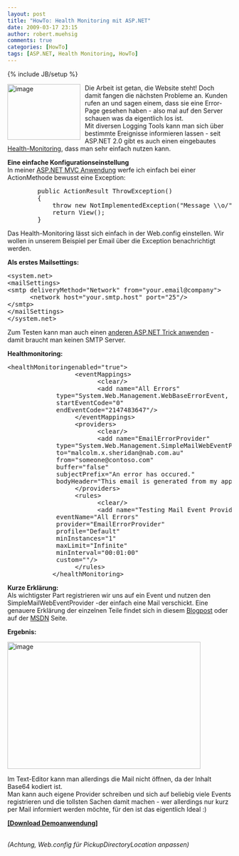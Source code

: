 ```yaml
---
layout: post
title: "HowTo: Health Monitoring mit ASP.NET"
date: 2009-03-17 23:15
author: robert.muehsig
comments: true
categories: [HowTo]
tags: [ASP.NET, Health Monitoring, HowTo]
---
```

{% include JB/setup %}
<p><a href="{{BASE_PATH}}/assets/wp-images/image677.png"><img style="border-right: 0px; border-top: 0px; margin: 0px 10px 0px 0px; border-left: 0px; border-bottom: 0px" height="125" alt="image" src="{{BASE_PATH}}/assets/wp-images/image-thumb655.png" width="164" align="left" border="0" /></a>Die Arbeit ist getan, die Website steht! Doch damit fangen die n&#228;chsten Probleme an. Kunden rufen an und sagen einem, dass sie eine Error-Page gesehen haben - also mal auf den Server schauen was da eigentlich los ist.    <br />Mit diversen Logging Tools kann man sich &#252;ber bestimmte Ereignisse informieren lassen - seit ASP.NET 2.0 gibt es auch einen eingebautes <a href="http://msdn.microsoft.com/en-us/library/2fwh2ss9.aspx">Health-Monitoring</a>, dass man sehr einfach nutzen kann. </p> 
<!--more-->
  <p><strong>Eine einfache Konfigurationseinstellung     <br /></strong>In meiner <a href="http://www.asp.net/mvc">ASP.NET MVC Anwendung</a> werfe ich einfach bei einer ActionMethode bewusst eine Exception:</p>  <p>   <div class="wlWriterSmartContent" id="scid:812469c5-0cb0-4c63-8c15-c81123a09de7:bef2c343-dba5-4bd5-bae1-e581fae9ef86" style="padding-right: 0px; display: inline; padding-left: 0px; float: none; padding-bottom: 0px; margin: 0px; padding-top: 0px"><pre name="code" class="c#">        public ActionResult ThrowException()
        {
            throw new NotImplementedException("Message \\o/");
            return View();
        }</pre></div>
</p>

<p>Das Health-Monitoring l&#228;sst sich einfach in der Web.config einstellen. Wir wollen in unserem Beispiel per Email &#252;ber die Exception benachrichtigt werden.</p>

<p><strong>Als erstes Mailsettings:</strong></p>

<div class="wlWriterSmartContent" id="scid:812469c5-0cb0-4c63-8c15-c81123a09de7:157670ae-5b04-4e2e-b9c9-b8c653317331" style="padding-right: 0px; display: inline; padding-left: 0px; float: none; padding-bottom: 0px; margin: 0px; padding-top: 0px"><pre name="code" class="c#">&lt;system.net&gt;
&lt;mailSettings&gt;
&lt;smtp deliveryMethod="Network" from="your.email@company"&gt;
      &lt;network host="your.smtp.host" port="25"/&gt;
&lt;/smtp&gt;
&lt;/mailSettings&gt;
&lt;/system.net&gt;</pre></div>

<p>Zum Testen kann man auch einen <a href="http://code-inside.de/blog/2009/03/16/howto-senden-von-emails-testen-ohne-mailserver/">anderen ASP.NET Trick anwenden</a> - damit braucht man keinen SMTP Server.</p>

<p><strong>Healthmonitoring:</strong></p>

<div class="wlWriterSmartContent" id="scid:812469c5-0cb0-4c63-8c15-c81123a09de7:821dc70f-fad3-44a6-8344-d42a8fb368f3" style="padding-right: 0px; display: inline; padding-left: 0px; float: none; padding-bottom: 0px; margin: 0px; padding-top: 0px"><pre name="code" class="c#">&lt;healthMonitoringenabled="true"&gt;
                  &lt;eventMappings&gt;
                        &lt;clear/&gt;
                        &lt;add name="All Errors"
             type="System.Web.Management.WebBaseErrorEvent, System.Web,Version=2.0.0.0,Culture=neutral,PublicKeyToken=b03f5f7f11d50a3a"
             startEventCode="0"
             endEventCode="2147483647"/&gt;       
                  &lt;/eventMappings&gt;
                  &lt;providers&gt;
                        &lt;clear/&gt;
                        &lt;add name="EmailErrorProvider"
             type="System.Web.Management.SimpleMailWebEventProvider"
             to="malcolm.x.sheridan@nab.com.au"
             from="someone@contoso.com"
             buffer="false"
             subjectPrefix="An error has occured."
             bodyHeader="This email is generated from my application." /&gt;
                  &lt;/providers&gt;
                  &lt;rules&gt;
                        &lt;clear/&gt;                     
                        &lt;add name="Testing Mail Event Providers"
             eventName="All Errors"
             provider="EmailErrorProvider"
             profile="Default"
             minInstances="1"
             maxLimit="Infinite"
             minInterval="00:01:00"
             custom=""/&gt;       
                  &lt;/rules&gt;
            &lt;/healthMonitoring&gt; </pre></div>

<p><strong>Kurze Erkl&#228;rung:
    <br /></strong>Als wichtigster Part registrieren wir uns auf ein Event und nutzen den SimpleMailWebEventProvider -der einfach eine Mail verschickt. Eine genauere Erkl&#228;rung der einzelnen Teile findet sich in diesem <a href="http://blog.andreloker.de/post/2009/03/12/Re-Health-Monitoring-in-ASPNET-35.aspx">Blogpost</a> oder auf der <a href="http://msdn.microsoft.com/en-us/library/2fwh2ss9.aspx">MSDN</a> Seite.</p>

<p><strong>Ergebnis:</strong></p>

<p><a href="{{BASE_PATH}}/assets/wp-images/image678.png"><img style="border-right: 0px; border-top: 0px; border-left: 0px; border-bottom: 0px" height="285" alt="image" src="{{BASE_PATH}}/assets/wp-images/image-thumb656.png" width="434" border="0" /></a> </p>

<p>Im Text-Editor kann man allerdings die Mail nicht &#246;ffnen, da der Inhalt Base64 kodiert ist.
  <br />Man kann auch eigene Provider schreiben und sich auf beliebig viele Events registrieren und die tollsten Sachen damit machen - wer allerdings nur kurz per Mail informiert werden m&#246;chte, f&#252;r den ist das eigentlich Ideal :)</p>

<p><strong><a href="http://{{BASE_PATH}}/assets/files/democode/asphealthmonitoring/asphealthmonitoring.zip">[Download Demoanwendung]</a></strong> 

  <br /><em>(Achtung, Web.config f&#252;r PickupDirectoryLocation anpassen)
    </em></p>
